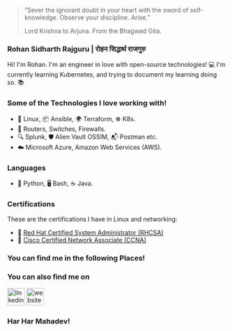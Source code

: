 > “Sever the ignorant doubt in your heart with the sword of self-knowledge. Observe your discipline. Arise.”
>
>  Lord Krishna to Arjuna. From the Bhagwad Gita.

### Rohan Sidharth Rajguru | रोहन सिद्धार्थ राजगुरु

Hi! I'm Rohan. I'm an engineer in love with open-source technologies! 💻
I'm currently learning Kubernetes, and trying to document my learning doing so. 📚

### Some of the Technologies I love working with!

- 🐧 Linux, 📦 Ansible, 🌍 Terraform, ☸️ K8s.
- 📡 Routers, Switches, Firewalls.
- 🔍 Splunk, 🛡️ Alien Vault OSSIM, 📬 Postman etc.
- ☁️ Microsoft Azure, Amazon Web Services (AWS).

### Languages 

- 🐍 Python, 🖥️ Bash, ☕ Java.

### Certifications 

These are the certifications I have in Linux and networking:
- 🏅 [Red Hat Certified System Administrator (RHCSA)](https://www.credly.com/badges/458ef1a7-a787-4fe8-ad32-4f7f28cc3f86/public_url)
- 🥇 [Cisco Certified Network Associate (CCNA)](https://www.credly.com/badges/a4ebceb9-04df-49d0-bc95-5c61f9bcf779/linked_in_profile)

### You can find me in the following Places!
### You can also find me on
[<img src='https://cdn.jsdelivr.net/npm/simple-icons@3.0.1/icons/linkedin.svg' alt='linkedin' height='40'>](https://www.linkedin.com/in/rrajguru/) [<img src='https://cdn.jsdelivr.net/npm/simple-icons@3.0.1/icons/icloud.svg' alt='website' height='40'>](https://srjoeraj.github.io/site)  



### Har Har Mahadev!


